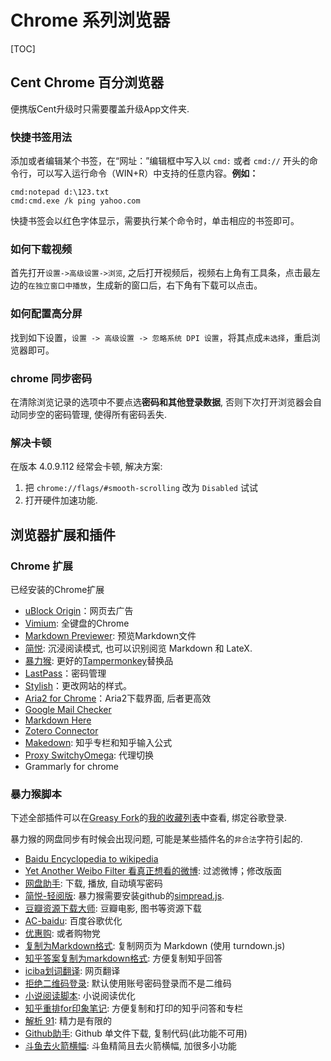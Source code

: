 # Chrome 系列浏览器 

[TOC]

## Cent Chrome 百分浏览器

便携版Cent升级时只需要覆盖升级App文件夹.

### 快捷书签用法

添加或者编辑某个书签，在“网址：”编辑框中写入以 `cmd:` 或者 `cmd://` 开头的命令行，可以写入运行命令（WIN+R）中支持的任意内容。**例如：** 

```shell
cmd:notepad d:\123.txt
cmd:cmd.exe /k ping yahoo.com
```

快捷书签会以红色字体显示，需要执行某个命令时，单击相应的书签即可。

### 如何下载视频

首先打开`设置->高级设置->浏览`, 之后打开视频后，视频右上角有工具条，点击最左边的`在独立窗口中播放`，生成新的窗口后，右下角有下载可以点击。



### 如何配置高分屏

找到如下设置，`设置 -> 高级设置 -> 忽略系统 DPI 设置`，将其点成`未选择`，重启浏览器即可。



### chrome 同步密码

在清除浏览记录的选项中不要点选**密码和其他登录数据**, 否则下次打开浏览器会自动同步空的密码管理, 使得所有密码丢失.



### 解决卡顿

在版本 4.0.9.112 经常会卡顿, 解决方案:

1. 把 `chrome://flags/#smooth-scrolling` 改为 `Disabled` 试试
2. 打开硬件加速功能.



## 浏览器扩展和插件

### Chrome 扩展

已经安装的Chrome扩展

* [uBlock Origin](https://github.com/gorhill/uBlock)：网页去广告
* [Vimium](https://vimium.github.io/): 全键盘的Chrome
* [Markdown Previewer](https://chrome.google.com/webstore/detail/markdown-viewer/ckkdlimhmcjmikdlpkmbgfkaikojcbjk?hl=en): 预览Markdown文件
* [简悦](https://chrome.google.com/webstore/detail/simpread-reader-view/ijllcpnolfcooahcekpamkbidhejabll/): 沉浸阅读模式, 也可以识别阅览 Markdown 和 LateX.
* [暴力猴](https://chrome.google.com/webstore/detail/violentmonkey/jinjaccalgkegednnccohejagnlnfdag): 更好的[Tampermonkey](http://tampermonkey.net/)替换品
* [LastPass](https://www.lastpass.com/zh)：密码管理
* [Stylish](https://userstyles.org/)：更改网站的样式。
* [Aria2 for Chrome](https://chrome.google.com/webstore/detail/aria2-for-chrome/mpkodccbngfoacfalldjimigbofkhgjn)：Aria2下载界面, 后者更高效
* [Google Mail Checker](https://chrome.google.com/webstore/detail/google-mail-checker/mihcahmgecmbnbcchbopgniflfhgnkff)
* [Markdown Here](https://markdown-here.com)
* [Zotero Connector](https://chrome.google.com/webstore/detail/zotero-connector/ekhagklcjbdpajgpjgmbionohlpdbjgc)
* [Makedown](https://chrome.google.com/webstore/detail/makedown/hjhdlmnpinhhbonjckafaeaacblilpkc): 知乎专栏和知乎输入公式
* [Proxy SwitchyOmega](https://chrome.google.com/webstore/detail/proxy-switchyomega/padekgcemlokbadohgkifijomclgjgif): 代理切换
* Grammarly for chrome



### 暴力猴脚本

下述全部插件可以在[Greasy Fork](https://greasyfork.org/zh-CN)的[我的收藏列表](https://greasyfork.org/zh-CN/scripts?set=323311)中查看, 绑定谷歌登录. 

暴力猴的网盘同步有时候会出现问题, 可能是某些插件名的`非合法`字符引起的.

- [Baidu Encyclopedia to wikipedia](https://greasyfork.org/zh-CN/scripts/20134)
- [Yet Another Weibo Filter 看真正想看的微博](https://greasyfork.org/zh-CN/scripts/3249): 过滤微博；修改版面
- [网盘助手](https://greasyfork.org/zh-CN/scripts/378301): 下载, 播放, 自动填写密码
- [简悦-轻阅版](https://greasyfork.org/zh-CN/scripts/39998): 暴力猴需要安装github的[simpread.js](https://raw.githubusercontent.com/Kenshin/simpread-little/master/src/userscript/simpread.js).
- [豆瓣资源下载大师](https://greasyfork.org/zh-CN/scripts/329484): 豆瓣电影, 图书等资源下载
- [AC-baidu](https://greasyfork.org/zh-CN/scripts/14178): 百度谷歌优化
- [优惠购](https://greasyfork.org/zh-CN/scripts/378081): 或者购物党
- [复制为Markdown格式](https://greasyfork.org/zh-CN/scripts/370299): 复制网页为 Markdown (使用 turndown.js)
- [知乎答案复制为markdown格式](https://greasyfork.org/zh-CN/scripts/370215): 方便复制知乎回答
- [iciba划词翻译](https://greasyfork.org/zh-CN/scripts/6303): 网页翻译
- [拒绝二维码登录](https://greasyfork.org/zh-CN/scripts/27183): 默认使用账号密码登录而不是二维码
- [小说阅读脚本](https://greasyfork.org/scripts/292/): 小说阅读优化
- [知乎重排for印象笔记](https://greasyfork.org/zh-CN/scripts/372064): 方便复制和打印的知乎问答和专栏
- [解析 91](https://greasyfork.org/zh-CN/scripts/378608): 精力是有限的
- [Github助手](https://greasyfork.org/zh-CN/scripts/37899): Github 单文件下载, 复制代码(此功能不可用)
- [斗鱼去火箭横幅](https://greasyfork.org/zh-CN/scripts/381934): 斗鱼精简且去火箭横幅, 加很多小功能
